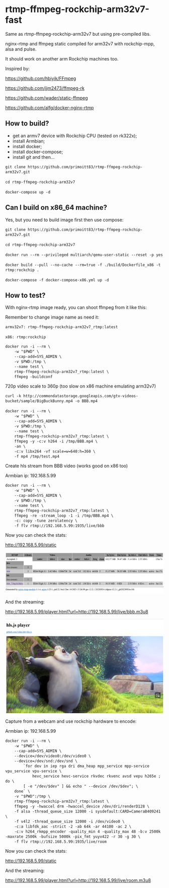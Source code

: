 # rtmp-ffmpeg-rockchip-arm32v7-fast

Same as rtmp-ffmpeg-rockchip-arm32v7 but using pre-compiled libs.

nginx-rtmp and ffmpeg static compiled for arm32v7 with rockchip-mpp, alsa and pulse.

It should work on another arm Rockchip machines too.

Inspired by:

https://github.com/hbiyik/FFmpeg

https://github.com/jjm2473/ffmpeg-rk

https://github.com/wader/static-ffmpeg

https://github.com/alfg/docker-nginx-rtmp

## How to build?

- get an armv7 device with Rockchip CPU (tested on rk322x);
- install Armbian;
- install docker;
- install docker-compose;
- install git and then...

````
git clone https://github.com/primoitt83/rtmp-ffmpeg-rockchip-arm32v7.git

cd rtmp-ffmpeg-rockchip-arm32v7

docker-compose up -d
````

## Can I build on x86_64 machine?

Yes, but you need to build image first then use compose:

````
git clone https://github.com/primoitt83/rtmp-ffmpeg-rockchip-arm32v7.git

cd rtmp-ffmpeg-rockchip-arm32v7

docker run --rm --privileged multiarch/qemu-user-static --reset -p yes

docker build --pull --no-cache --rm=true -f ./build/Dockerfile_x86 -t rtmp:rockchip .

docker-compose -f docker-compose-x86.yml up -d
````

## How to test?

With nginx-rtmp image ready, you can shoot ffmpeg from it like this:

Remember to change image name as need it:

````
armv32v7: rtmp-ffmpeg-rockchip-arm32v7_rtmp:latest

x86: rtmp:rockchip
````

````
docker run -i --rm \
    -w "$PWD" \
    --cap-add=SYS_ADMIN \
    -v $PWD:/tmp \
    --name test \
    rtmp-ffmpeg-rockchip-arm32v7_rtmp:latest \
    ffmpeg -buildconf
````

720p video scale to 360p (too slow on x86 machine emulating arm32v7)
````
curl -k http://commondatastorage.googleapis.com/gtv-videos-bucket/sample/BigBuckBunny.mp4 -o BBB.mp4

docker run -i --rm \
    -w "$PWD" \
    --cap-add=SYS_ADMIN \
    -v $PWD:/tmp \
    --name test \
    rtmp-ffmpeg-rockchip-arm32v7_rtmp:latest \
    ffmpeg -y -c:v h264 -i /tmp/BBB.mp4 \
    -an \
    -c:v libx264 -vf scale=w=640:h=360 \
    -f mp4 /tmp/test.mp4
````    

Create hls stream from BBB video (works good on x86 too)

Armbian ip: 192.168.5.99
````
docker run -i --rm \
    -w "$PWD" \
    --cap-add=SYS_ADMIN \
    -v $PWD:/tmp \
    --name test \
    rtmp-ffmpeg-rockchip-arm32v7_rtmp:latest \
    ffmpeg -re -stream_loop -1 -i /tmp/BBB.mp4 \
    -c: copy -tune zerolatency \
    -f flv rtmp://192.168.5.99:1935/live/bbb
````  

Now you can check the stats:

http://192.168.5.99/static

![alt text](bbb1.jpg "Title")

And the streaming:

http://192.168.5.99/player.html?url=http://192.168.5.99/live/bbb.m3u8

![alt text](bbb2.jpg "Title")

Capture from a webcam and use rockchip hardware to encode:

Armbian ip: 192.168.5.99

````
docker run -i --rm \
    -w "$PWD" \
    --cap-add=SYS_ADMIN \
    --device=/dev/video0:/dev/video0 \
    --device=/dev/snd:/dev/snd \
        `for dev in iep rga dri dma_heap mpp_service mpp-service vpu_service vpu-service \
            hevc_service hevc-service rkvdec rkvenc avsd vepu h265e ; do \
        [ -e "/dev/$dev" ] && echo " --device /dev/$dev"; \
    done` \
    -v "$PWD":/tmp \
    rtmp-ffmpeg-rockchip-arm32v7_rtmp:latest \
    ffmpeg -y -hwaccel drm -hwaccel_device /dev/dri/renderD128 \
    -f alsa -thread_queue_size 12000 -i sysdefault:CARD=CameraB409241 \
    -f v4l2 -thread_queue_size 12000 -i /dev/video0 \
    -c:a libfdk_aac -strict -2 -ab 64k -ar 44100 -ac 2 \
    -c:v h264_rkmpp_encoder -quality_min 4 -quality_max 48 -b:v 2500k -maxrate 2500k -bufsize 5000k -pix_fmt yuyv422 -r 30 -g 30 \
    -f flv rtmp://192.168.5.99:1935/live/room
````

Now you can check the stats:

http://192.168.5.99/static

And the streaming:

http://192.168.5.99/player.html?url=http://192.168.5.99/live/room.m3u8
